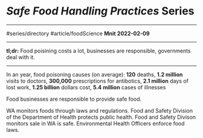 # *Safe Food Handling Practices* Series
---
#series/directory #article/foodScience 
**Mnit**
**2022-02-09**

---
**tl;dr:** Food poisining costs a lot, businesses are responsible, governments deal with it.

---
In an year, food poisoning causes (on average): **120** deaths, **1.2 million** visits to doctors, **300,000** prescriptions for antibotics, **2.1 million** days of lost work, **1.25 billion** dollars cost, **5.4 million** cases of illnesses

Food businesses are responsible to provide safe food.

WA monitors foods through laws and regulations.
Food and Safety Division of the Department of Health protects public health.
Food and Safety Divison monitors sale in WA is safe.
Environmental Health Officers enforce food laws.